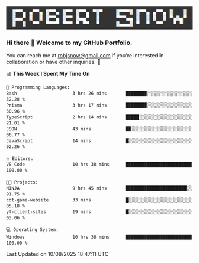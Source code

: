 <img alt="myname" src="assets/name.png" />

### Hi there 👋 Welcome to my GitHub Portfolio.
You can reach me at robjsnow@gmail.com if you're interested in collaboration or have other inquiries.  :briefcase:



<!--START_SECTION:waka-->
📊 **This Week I Spent My Time On** 

```text
💬 Programming Languages: 
Bash                     3 hrs 26 mins       ████████░░░░░░░░░░░░░░░░░   32.28 % 
Prisma                   3 hrs 17 mins       ████████░░░░░░░░░░░░░░░░░   30.96 % 
TypeScript               2 hrs 14 mins       █████░░░░░░░░░░░░░░░░░░░░   21.01 % 
JSON                     43 mins             ██░░░░░░░░░░░░░░░░░░░░░░░   06.77 % 
JavaScript               14 mins             █░░░░░░░░░░░░░░░░░░░░░░░░   02.26 % 

🔥 Editors: 
VS Code                  10 hrs 38 mins      █████████████████████████   100.00 % 

🐱‍💻 Projects: 
NINJA                    9 hrs 45 mins       ███████████████████████░░   91.75 % 
cdt-game-website         33 mins             █░░░░░░░░░░░░░░░░░░░░░░░░   05.18 % 
yf-client-sites          19 mins             █░░░░░░░░░░░░░░░░░░░░░░░░   03.06 % 

💻 Operating System: 
Windows                  10 hrs 38 mins      █████████████████████████   100.00 % 
```


 Last Updated on 10/08/2025 18:47:11 UTC
<!--END_SECTION:waka-->

<!--
**robjsnow/robjsnow** is a ✨ _special_ ✨ repository because its `README.md` (this file) appears on your GitHub profile.

Here are some ideas to get you started:

- 🔭 I’m currently working on ...
- 🌱 I’m currently learning ...
- 👯 I’m looking to collaborate on ...
- 🤔 I’m looking for help with ...
- 💬 Ask me about ...
- 📫 How to reach me: ...
- 😄 Pronouns: ...
- ⚡ Fun fact: ...
-->

